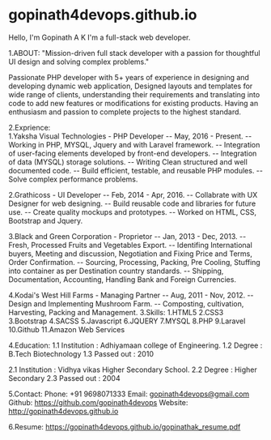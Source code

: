 # gopinath4devops.github.io


Hello, I'm Gopinath A K
I'm a full-stack web developer.



1.ABOUT:
   "Mission-driven full stack developer with a passion 
   for thoughtful UI design and solving complex problems."

   Passionate PHP developer with 5+ years of experience in designing and developing dynamic web application, Designed layouts and templates for wide range of clients, understanding their requirements and translating into code to add new features or modifications for existing products. Having an enthusiasm and passion to complete projects to the highest standard.


2.Exprience:   
   1.Yaksha Visual Technologies - PHP Developer
      -- May, 2016 - Present.
      -- Working in PHP, MYSQL, Jquery and with Laravel framework.
      -- Integration of user-facing elements developed by front-end developers.
      -- Integration of data (MYSQL) storage solutions.
      -- Writing Clean structured and well documented code.
      -- Build efficient, testable, and reusable PHP modules.
      -- Solve complex performance problems.
    
   
   2.Grathicoss - UI Developer
      -- Feb, 2014 - Apr, 2016.
      -- Collabrate with UX Designer for web designing.
      -- Build reusable code and libraries for future use.
      -- Create quality mockups and prototypes.
      -- Worked on HTML, CSS, Bootstrap and Jquery.
   
   3.Black and Green Corporation - Proprietor
      -- Jan, 2013 - Dec, 2013.
      -- Fresh, Processed Fruits and Vegetables Export.
      -- Identifing International buyers, Meeting and discussion, Negotiation and Fixing Price and        Terms, Order Confirmation.
      -- Sourcing, Processing, Packing, Pre Cooling, Stuffing into container as per Destination           country standards.
      -- Shipping, Documentation, Accounting, Handling Bank and Foreign Currencies.
  
   4.Kodai's West Hill Farms - Managing Partner
      -- Aug, 2011 - Nov, 2012.
      -- Design and Implementing Mushroom Farm.
      -- Composting, cultivation, Harvesting, Packing and Management.
3.Skills:
   1.HTML5
   2.CSS3
   3.Bootstrap
   4.SACSS
   5.Javascript
   6.JQUERY
   7.MYSQL
   8.PHP
   9.Laravel
   10.Github
   11.Amazon Web Services

4.Education:
   1.1 Institution : Adhiyamaan college of Engineering.
   1.2 Degree : B.Tech Biotechnology
   1.3 Passed out : 2010

   2.1 Institution : Vidhya vikas Higher Secondary School.
   2.2 Degree : Higher Secondary
   2.3 Passed out : 2004

5.Contact:
   Phone: +91 9698071333
   Email: gopinath4devops@gmail.com
   Github: https://github.com/gopinath4devops
   Website: http://gopinath4devops.github.io

6.Resume:
   https://gopinath4devops.github.io/gopinathak_resume.pdf
